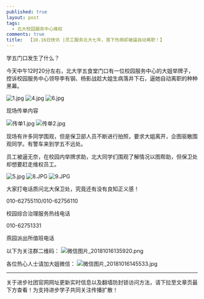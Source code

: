 ```yaml
---
published: true
layout: post
tags:
  - 北大校园服务中心维权
comments: true
title:  【10.16日快讯 |员工服务北大七年，落下伤病却被逼自动离职！】
---
```


学五门口发生了什么？

今天中午12时20分左右，北大学五食堂门口有一位校园服务中心的大姐举牌子，控诉校园服务中心领导李有钢、杨影战趁大姐生病落井下石，逼她自动离职的种种黑幕。

<img src="https://i.loli.net/2018/10/16/5bc570a1caf6d.jpg" alt="1.jpg" title="1.jpg" />

<img src="https://i.loli.net/2018/10/16/5bc570a1d96d8.jpg" alt="4.jpg" title="4.jpg" />

<img src="https://i.loli.net/2018/10/16/5bc570a3dc4b6.jpg" alt="6.jpg" title="6.jpg" />

现场传单内容

<img src="https://i.loli.net/2018/10/16/5bc573fd5bbcd.jpg" alt="传单1.jpg" title="传单1.jpg" />

<img src="https://i.loli.net/2018/10/16/5bc573f04a5e5.jpg" alt="传单2.jpg" title="传单2.jpg" />


现场有许多同学围观，但是保卫部人员不断进行拍照，要求大姐离开，企图驱散围观同学。有警车来到学五不远处。

员工被逼无奈，在校园内举牌求助，北大同学们围观了解情况以图帮助，但保卫处却想要赶走维权员工。

<img src="https://i.loli.net/2018/10/16/5bc575811ec9b.jpg" alt="5.jpg" title="5.jpg" />

<img src="https://i.loli.net/2018/10/16/5bc574dfbc92c.jpg" alt="8.JPG" title="8.JPG" />

<img src="https://i.loli.net/2018/10/16/5bc5758147edf.jpg" alt="9.JPG" title="9.JPG" />

大家打电话质问北大保卫处，究竟还有没有良知正义感！

010-62755110/010-62756110

校园综合治理服务热线电话

010-62751331

燕园派出所值班电话

以下为关注群二维码：
<img src="https://i.loli.net/2018/10/16/5bc57e5d7beb6.png" alt="微信图片_20181016135920.png" title="微信图片_20181016135920.png" />

各位热心人士请加大姐微信：
<img src="https://i.loli.net/2018/10/16/5bc58b7aae383.jpg" alt="微信图片_20181016145533.jpg" title="微信图片_20181016145533.jpg" />


---
关于进步社团官网网址更新实时信息以及翻墙防封锁访问方法，请下拉至文章页最下方查看！为支持进步学子共同关注传播扩散！
